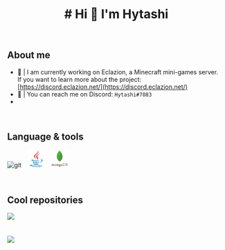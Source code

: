 
<h1 align="center"># Hi  👋 I'm Hytashi</h1>

<br>

About me
------
- :rocket: | I am currently working on Eclazion, a Minecraft mini-games server.  
If you want to learn more about the project: [https://discord.eclazion.net/](https://discord.eclazion.net/)
- :milky_way: | You can reach me on Discord:  `Hytashi#7083`
- 
<br>

Language & tools
------
<p align="left"> <img src="https://www.vectorlogo.zone/logos/git-scm/git-scm-icon.svg" alt="git" width="40" height="40"/>&emsp;<img src="https://raw.githubusercontent.com/devicons/devicon/master/icons/java/java-original.svg" alt="java" width="40" height="40"/>&emsp;<img src="https://raw.githubusercontent.com/devicons/devicon/master/icons/mongodb/mongodb-original-wordmark.svg" alt="mongodb" width="40" height="40"/></p>

<br>

Cool repositories
------
[![](https://github-readme-stats.vercel.app/api/pin/?username=Hytashi&repo=CuboidUtils&theme=nord)](https://github.com/Hytashi/CuboidUtils)
<br><br><br>
![](https://komarev.com/ghpvc/?username=Hytashi&style=flat-square)
